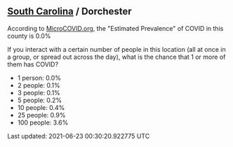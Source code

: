 
## [South Carolina](/united-states/south-carolina) / Dorchester

According to [MicroCOVID.org](http://microcovid.org),
the "Estimated Prevalence" of COVID in this county is 0.0%

If you interact with a certain number of people in this location
(all at once in a group, or spread out across the day), what is the chance that
1 or more of them has COVID?

- 1 person: 0.0%
- 2 people: 0.1%
- 3 people: 0.1%
- 5 people: 0.2%
- 10 people: 0.4%
- 25 people: 0.9%
- 100 people: 3.6%

Last updated: 2021-06-23 00:30:20.922775 UTC
